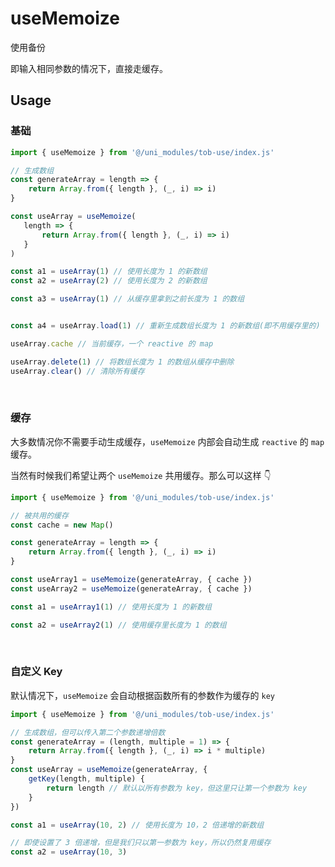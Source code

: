 # useMemoize

使用备份

即输入相同参数的情况下，直接走缓存。

## Usage

### 基础

```js
import { useMemoize } from '@/uni_modules/tob-use/index.js'

// 生成数组
const generateArray = length => {
    return Array.from({ length }, (_, i) => i)
}

const useArray = useMemoize(
   length => {
       return Array.from({ length }, (_, i) => i)
   }
)

const a1 = useArray(1) // 使用长度为 1 的新数组
const a2 = useArray(2) // 使用长度为 2 的新数组

const a3 = useArray(1) // 从缓存里拿到之前长度为 1 的数组


const a4 = useArray.load(1) // 重新生成数组长度为 1 的新数组(即不用缓存里的)

useArray.cache // 当前缓存，一个 reactive 的 map 

useArray.delete(1) // 将数组长度为 1 的数组从缓存中删除
useArray.clear() // 清除所有缓存
```

<br />

### 缓存

大多数情况你不需要手动生成缓存，`useMemoize` 内部会自动生成 `reactive` 的 `map` 缓存。

当然有时候我们希望让两个 `useMemoize` 共用缓存。那么可以这样 👇

```ts
import { useMemoize } from '@/uni_modules/tob-use/index.js'

// 被共用的缓存
const cache = new Map()

const generateArray = length => {
    return Array.from({ length }, (_, i) => i)
}

const useArray1 = useMemoize(generateArray, { cache })
const useArray2 = useMemoize(generateArray, { cache })

const a1 = useArray1(1) // 使用长度为 1 的新数组

const a2 = useArray2(1) // 使用缓存里长度为 1 的数组
```

<br />

### 自定义 Key

默认情况下，`useMemoize` 会自动根据函数所有的参数作为缓存的 `key`

```ts
import { useMemoize } from '@/uni_modules/tob-use/index.js'

// 生成数组，但可以传入第二个参数递增倍数
const generateArray = (length, multiple = 1) => {
    return Array.from({ length }, (_, i) => i * multiple)
}
const useArray = useMemoize(generateArray, {
    getKey(length, multiple) {
        return length // 默认以所有参数为 key，但这里只让第一个参数为 key
    }
})

const a1 = useArray(10, 2) // 使用长度为 10，2 倍递增的新数组

// 即使设置了 3 倍递增，但是我们只以第一参数为 key，所以仍然复用缓存
const a2 = useArray(10, 3) 
```